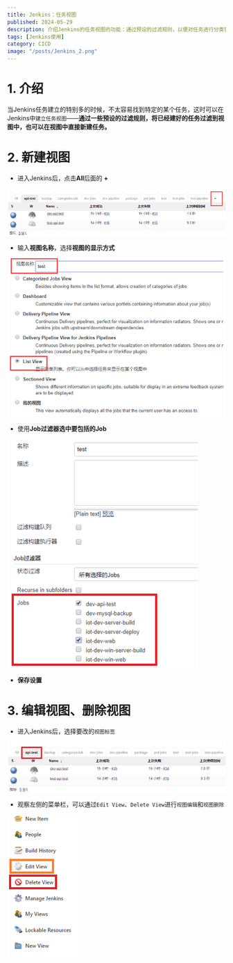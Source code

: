 ```yaml
---
title: Jenkins：任务视图
published: 2024-05-29
description: 介绍Jenkins的任务视图的功能：通过预设的过滤规则，以便对任务进行分类管理。
tags: [Jenkins使用]
category: CICD
image: "/posts/Jenkins_2.png"
---
```


# 1. 介绍

​		当Jenkins任务建立的特别多的时候，不太容易找到特定的某个任务，这时可以在Jenkins中`建立任务视图`——**通过一些预设的过滤规则，将已经建好的任务过滤到视图中，也可以在视图中直接新建任务。**

# 2. 新建视图

- 进入Jenkins后，点击**All**后面的 **+**

![+](+.jpg)

- 输入**视图名称**，选择**视图的显示方式**

![新建视图](新建视图.jpg)

- 使用**Job过滤器选中要包括的Job**

![过滤任务](过滤任务.jpg)

- **保存设置**

# 3. 编辑视图、删除视图

- 进入Jenkins后，选择要改的`视图标签`

![选择视图](选择视图.jpg)

- 观察左侧的菜单栏，可以通过`Edit View`、`Delete View`进行`视图编辑`和`视图删除`

![编辑视图、修改视图](编辑视图、修改视图.jpg)